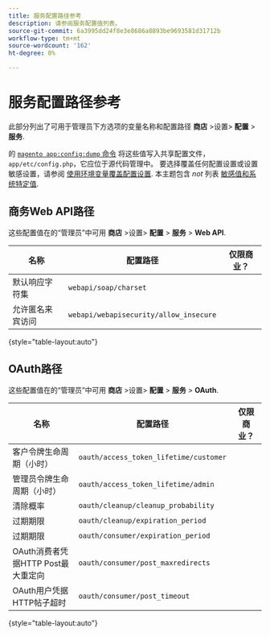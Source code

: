 ```yaml
---
title: 服务配置路径参考
description: 请参阅服务配置值列表。
source-git-commit: 6a3995dd24f8e3e8686a8893be9693581d31712b
workflow-type: tm+mt
source-wordcount: '162'
ht-degree: 0%

---
```



# 服务配置路径参考

此部分列出了可用于管理员下方选项的变量名称和配置路径 **商店** >设置> **配置** > **服务**.

的 [`magento app:config:dump` 命令](../cli/export-configuration.md) 将这些值写入共享配置文件， `app/etc/config.php`，它应位于源代码管理中。 要选择覆盖任何配置设置或设置敏感设置，请参阅 [使用环境变量覆盖配置设置](override-config-settings.md#environment-variables). 本主题包含 _not_ 列表 [敏感值和系统特定值](config-reference-sens.md).

## 商务Web API路径

这些配置值在的“管理员”中可用 **商店** >设置> **配置** > **服务** > **Web API**.

| 名称 | 配置路径 | 仅限商业？ |
|--------------|--------------|--------------|
| 默认响应字符集 | `webapi/soap/charset` | <!-- ![Not Commerce-only](/help/assets/configuration/red-x.png) --> |
| 允许匿名来宾访问 | `webapi/webapisecurity/allow_insecure` | <!-- ![Not Commerce-only](/help/assets/configuration/red-x.png) --> |

{style=&quot;table-layout:auto&quot;}

## OAuth路径

这些配置值在的“管理员”中可用 **商店** >设置> **配置** > **服务** > **OAuth**.

| 名称 | 配置路径 | 仅限商业？ |
|--------------|--------------|--------------|
| 客户令牌生命周期（小时） | `oauth/access_token_lifetime/customer` | <!-- ![Not Commerce-only](/help/assets/configuration/red-x.png) --> |
| 管理员令牌生命周期（小时） | `oauth/access_token_lifetime/admin` | <!-- ![Not Commerce-only](/help/assets/configuration/red-x.png) --> |
| 清除概率 | `oauth/cleanup/cleanup_probability` | <!-- ![Not Commerce-only](/help/assets/configuration/red-x.png) --> |
| 过期期限 | `oauth/cleanup/expiration_period` | <!-- ![Not Commerce-only](/help/assets/configuration/red-x.png) --> |
| 过期期限 | `oauth/consumer/expiration_period` | <!-- ![Not Commerce-only](/help/assets/configuration/red-x.png) --> |
| OAuth消费者凭据HTTP Post最大重定向 | `oauth/consumer/post_maxredirects` | <!-- ![Not Commerce-only](/help/assets/configuration/red-x.png) --> |
| OAuth用户凭据HTTP帖子超时 | `oauth/consumer/post_timeout` | <!-- ![Not Commerce-only](/help/assets/configuration/red-x.png) --> |

{style=&quot;table-layout:auto&quot;}
